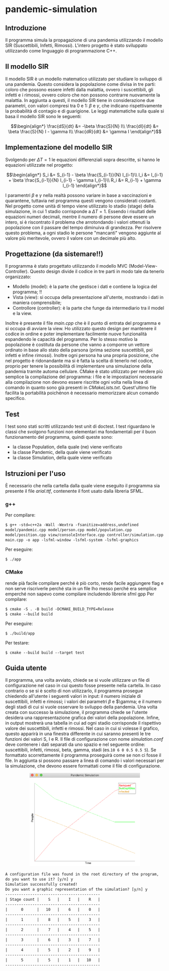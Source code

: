 <!-- omit in toc -->
# pandemic-simulation
## Introduzione
Il programma simula la propagazione di una pandemia utilizzando il modello SIR (Suscettibili, Infetti, Rimossi). L'intero progetto è stato sviluppato utilizzando come linguaggio di programmazione C++.
## Il modello SIR
Il modello SIR è un modello matematico utilizzato per studiare lo sviluppo di una pandemia. Questo considera la popolazione come divisa in tre parti: coloro che possono essere infetti dalla malattia, ovvero i suscettibili, gli infetti e i rimossi, ovvero coloro che non possono contrarre nuovamente la malattia. In aggiunta a questi, il modello SIR tiene in considerazione due parametri, con valori compresi tra 0 e 1: $\beta$ e $\gamma$, che indicano rispettivamente la probabilità di contagio e di guarigione.
Le leggi matematiche sulla quale si basa il modello SIR sono le seguenti:

$$\begin{align*}
\frac{dS}{dt} &= -\beta \frac{S}{N} I\\
\frac{dI}{dt} &= \beta \frac{S}{N} I - \gamma I\\
\frac{dR}{dt} &= \gamma I
\end{align*}$$

## Implementazione del modello SIR
Svolgendo per $\Delta T = 1$ le equazioni differenziali sopra descritte, si hanno le equazioni utilizzate nel progetto:

$$\begin{align*}
S_i &= S_{i-1} - \beta \frac{S_{i-1}}{N} I_{i-1}\\
I_i &= I_{i-1} + \beta \frac{S_{i-1}}{N} I_{i-1} - \gamma I_{i-1}\\
R_i &= R_{i-1} + \gamma I_{i-1}
\end{align*}$$

I paramentri $\beta$ e $\gamma$ nella realtà possono variare in base a vaccinazioni e quarantene, tuttavia nel programma questi vengono considerati costanti.
Nel progetto come unità di tempo viene utilizzato lo stadio (stage) della simulazione, in cui 1 stadio corrisponde a $\Delta T = 1$.
Essendo i risultati delle equazioni numeri decimali, mentre il numero di persone deve essere un intero, si è riscontrato il problema che arrotondando i valori ottenuti la popolazione con il passare del tempo diminuiva di grandezza. Per risolvere questo problema, a ogni stadio le persone "mancanti" vengono aggiunte al valore più meritevole, ovvero il valore con un decimale più alto.
## Progettazione (da sistemare!!)
Il programma è stato progettato utilizzando il modello MVC (Model-View-Controller). Questo design divide il codice in tre parti in modo tale da tenerlo organizzato:
- Modello (model): è la parte che gestisce i dati e contiene la logica del programma; !!
- Vista (view): si occupa della presentazione all'utente, mostrando i dati in maniera comprensibile;
- Controllore (controller): è la parte che funge da intermediario tra il model e la view.

Inoltre è presente il file *main.cpp* che è il punto di entrata del programma e si occupa di avviare la view.
Ho utilizzato questo design per mantenere il codice in ordine e poter implementare facilmente nuove funzionalità espandendo le capacità del programma.
Per lo stesso motivo la popolazione è costituta da persone che vanno a comporre un vettore ordinato in base allo stato della parsona (prima sezione suscettibili, poi infetti e infine rimossi). Inoltre ogni persona ha una propria posizione, che nel progetto è ridonandante ma si è fatta la scelta di tenerlo nel codice, proprio per tenere la possibilità di implementare una simulazione della pandemia tramite automa cellulare.
CMake è stato utilizzato per rendere più semplice la compilazione del programma: i file e le impostazioni necessarie alla compilazione non devono essere riscritte ogni volta nella linea di comando in quanto sono già presenti in *CMakeLists.txt*. Quest'ultimo file facilita la portabilità poichénon è necessario memorizzare alcun comando specifico.
## Test
I test sono stati scritti utilizzando test unit di doctest. I test riguardano le classi che svolgono funzioni non elementari ma fondamentali per il buon funzionamento del programma, quindi queste sono:
- la classe Population, della quale (ne) viene verificato
- la classe Pandemic, della quale viene verificato
- la classe Simulation, della quale viene verificato 

## Istruzioni per l'uso
È necessario che nella cartella dalla quale viene eseguito il programma sia presente il file *arial.ttf*, contenente il font usato dalla libreria SFML.
### g++
Per compilare:

```
$ g++ -std=c++2a -Wall -Wextra -fsanitize=address,undefined model/pandemic.cpp model/person.cpp model/population.cpp model/position.cpp view/consoleInterface.cpp controller/simulation.cpp main.cpp -o app -lsfml-window -lsfml-system -lsfml-graphics
```
Per eseguire:

```
$ ./app
```
### CMake
rende pià facile compilare perché è piò corto, rende facile aggiungere flag e non serve riscriverle perché sta in un file lho messo perché era semplice emperché non sapevo come compilare includendo librerie sfml gpp
Per compilare:

```
$ cmake -S . -B build -DCMAKE_BUILD_TYPE=Release
$ cmake --build build
```
Per eseguire:

```
$ ./build/app
```

Per testare:

```
$ cmake --build build --target test
```
## Guida utente
Il programma, una volta avviato, chiede se si vuole utilizzare un file di configurazione nel caso in cui questo fosse presente nella cartella. In caso contrario o se si è scelto di non utilizzarlo, il programma prosegue chiedendo all'utente i seguenti valori in input: il numero iniziale di suscettibili, infetti e rimossi; i valori dei parametri $\beta$ e $\gamma; e il numero degli stadi di cui si vuole osservare lo sviluppo della pandemia. Una volta creata con successo la simulazione, il programma chiede se l'utente desidera una rappresentazione grafica dei valori della popolazione. Infine, in output mostrerà una tabella in cui ad ogni stadio corrisponde il rispettivo valore dei suscettibili, infetti e rimossi. Nel caso in cui si volesse il grafico, questo apparirà in una finestra differente in cui saranno presenti le tre funzioni dei valori S, I e R.
Il file di configurazione con nome *simulation.conf* deve contenere i dati separati da uno spazio e nel seguente ordine: suscettibili, infetti, rimossi, beta, gamma, stadi (es.```10 6 0 0.5 0.5 5```). Se formattato scorrettamente il programma proseguirà come se non ci fosse il file.
In aggiunta si possono passare a linea di comando i valori necessari per la simulazione, che devono essere formattati come il file di configurazione.

<p align="center">
<img src="https://github.com/Nanna23/pandemic-simulation/blob/main/graph.png"  width="350">

```
A configuration file was found in the root directory of the program, do you want to use it? [y/n] y
Simulation successfully created!
Do you want a graphic representation of the simulation? [y/n] y
------------------------------------------
| Stage count |    S   |    I   |    R   |
------------------------------------------
|      0      |   10   |    6   |    0   |
------------------------------------------
|      1      |    8   |    5   |    3   |
------------------------------------------
|      2      |    7   |    4   |    5   |
------------------------------------------
|      3      |    6   |    3   |    7   |
------------------------------------------
|      4      |    5   |    2   |    9   |
------------------------------------------
|      5      |    5   |    1   |   10   |
------------------------------------------
```

